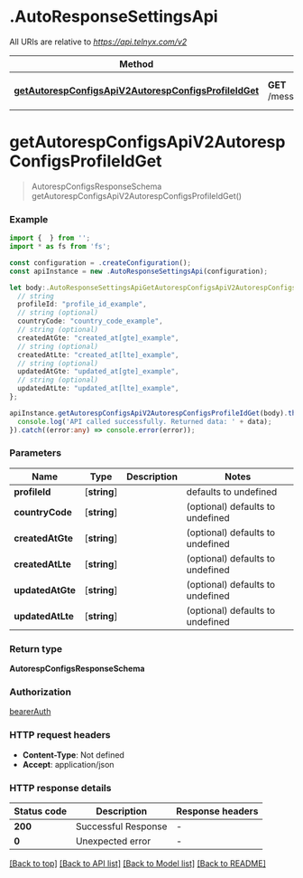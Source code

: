 # .AutoResponseSettingsApi

All URIs are relative to *https://api.telnyx.com/v2*

Method | HTTP request | Description
------------- | ------------- | -------------
[**getAutorespConfigsApiV2AutorespConfigsProfileIdGet**](AutoResponseSettingsApi.md#getAutorespConfigsApiV2AutorespConfigsProfileIdGet) | **GET** /messaging_profiles/{profile_id}/autoresp_configs | List Auto-Response Settings


# **getAutorespConfigsApiV2AutorespConfigsProfileIdGet**
> AutorespConfigsResponseSchema getAutorespConfigsApiV2AutorespConfigsProfileIdGet()


### Example


```typescript
import {  } from '';
import * as fs from 'fs';

const configuration = .createConfiguration();
const apiInstance = new .AutoResponseSettingsApi(configuration);

let body:.AutoResponseSettingsApiGetAutorespConfigsApiV2AutorespConfigsProfileIdGetRequest = {
  // string
  profileId: "profile_id_example",
  // string (optional)
  countryCode: "country_code_example",
  // string (optional)
  createdAtGte: "created_at[gte]_example",
  // string (optional)
  createdAtLte: "created_at[lte]_example",
  // string (optional)
  updatedAtGte: "updated_at[gte]_example",
  // string (optional)
  updatedAtLte: "updated_at[lte]_example",
};

apiInstance.getAutorespConfigsApiV2AutorespConfigsProfileIdGet(body).then((data:any) => {
  console.log('API called successfully. Returned data: ' + data);
}).catch((error:any) => console.error(error));
```


### Parameters

Name | Type | Description  | Notes
------------- | ------------- | ------------- | -------------
 **profileId** | [**string**] |  | defaults to undefined
 **countryCode** | [**string**] |  | (optional) defaults to undefined
 **createdAtGte** | [**string**] |  | (optional) defaults to undefined
 **createdAtLte** | [**string**] |  | (optional) defaults to undefined
 **updatedAtGte** | [**string**] |  | (optional) defaults to undefined
 **updatedAtLte** | [**string**] |  | (optional) defaults to undefined


### Return type

**AutorespConfigsResponseSchema**

### Authorization

[bearerAuth](README.md#bearerAuth)

### HTTP request headers

 - **Content-Type**: Not defined
 - **Accept**: application/json


### HTTP response details
| Status code | Description | Response headers |
|-------------|-------------|------------------|
**200** | Successful Response |  -  |
**0** | Unexpected error |  -  |

[[Back to top]](#) [[Back to API list]](README.md#documentation-for-api-endpoints) [[Back to Model list]](README.md#documentation-for-models) [[Back to README]](README.md)



